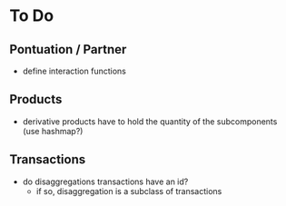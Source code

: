 # To Do

## Pontuation / Partner
- define interaction functions

## Products
- derivative products have to hold the quantity of the subcomponents (use hashmap?)

## Transactions
- do disaggregations transactions have an id?
	- if so, disaggregation is a subclass of transactions
